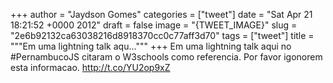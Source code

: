 
+++
author = "Jaydson Gomes"
categories = ["tweet"]
date = "Sat Apr 21 18:21:52 +0000 2012"
draft = false
image = "{TWEET_IMAGE}"
slug = "2e6b92132ca63038216d8918370cc0c77aff3d70"
tags = ["tweet"]
title = """Em uma lightning talk aqu..."""
+++
Em uma lightning talk aqui no #PernambucoJS citaram o W3schools como referencia. Por favor igonorem esta informacao. http://t.co/YU2op9xZ
